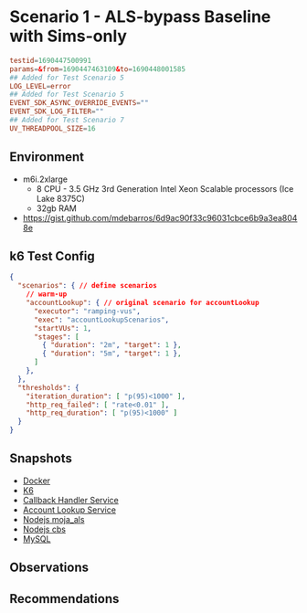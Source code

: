 # Scenario 1 - ALS-bypass Baseline with Sims-only

```conf
testid=1690447500991
params=&from=1690447463109&to=1690448001585
## Added for Test Scenario 5
LOG_LEVEL=error
## Added for Test Scenario 5
EVENT_SDK_ASYNC_OVERRIDE_EVENTS=""
EVENT_SDK_LOG_FILTER=""
## Added for Test Scenario 7
UV_THREADPOOL_SIZE=16
```

## Environment

- m6i.2xlarge
  - 8 CPU - 3.5 GHz 3rd Generation Intel Xeon Scalable processors (Ice Lake 8375C)
  - 32gb RAM
- https://gist.github.com/mdebarros/6d9ac90f33c96031cbce6b9a3ea8048e

## k6 Test Config

```json
{
  "scenarios": { // define scenarios
    // warm-up
    "accountLookup": { // original scenario for accountLookup
      "executor": "ramping-vus",
      "exec": "accountLookupScenarios",
      "startVUs": 1,
      "stages": [
        { "duration": "2m", "target": 1 },
        { "duration": "5m", "target": 1 },
      ]
    },
  },
  "thresholds": {
    "iteration_duration": [ "p(95)<1000" ],
    "http_req_failed": [ "rate<0.01" ],
    "http_req_duration": [ "p(95)<1000" ]
  }
}
```

## Snapshots

- [Docker](https://snapshots.raintank.io/dashboard/snapshot/9DU5uakoMZ2nSc18heWS7n61yLFmk9Kj)
- [K6](https://snapshots.raintank.io/dashboard/snapshot/7iQ7T6fDizAUcwakzEfgQz7syLGqDzhq?orgId=2)
- [Callback Handler Service](https://snapshots.raintank.io/dashboard/snapshot/ROW9VFS6BtBPgEm5xUeZU4i3D9WEhIg0?orgId=2)
- [Account Lookup Service](https://snapshots.raintank.io/dashboard/snapshot/q6Goz1TcZSbGgPOER0rpuCg9Od1vC0sd)
- [Nodejs moja_als](https://snapshots.raintank.io/dashboard/snapshot/XVgTjufsBsYY8UidtP33CPA77YRtj5Fr)
- [Nodejs cbs](https://snapshots.raintank.io/dashboard/snapshot/dp5L9nLn0ap1YXbxpKK826rdD5oN1D4y?orgId=2)
- [MySQL](https://snapshots.raintank.io/dashboard/snapshot/vL9eUZCcaD86IMGWklFUGJfnVIZeq5IP)

## Observations

## Recommendations
